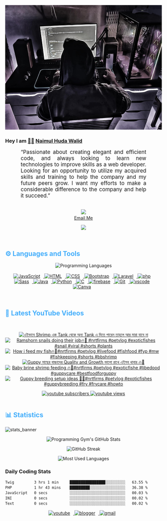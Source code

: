 <!-- ![github_cover_banner](https://www.digitalsolutionservices.com/img/services/web%20development.gif)-->

<div align="center" style="display:block;">
    <img height="400px" width="100%" alt="github cover banner" src="https://raw.githubusercontent.com/NaimulHudaWalid/NaimulHudaWalid/main/272276268_3114779035434264_920860974401480824_n.jpg"/> 
</div>

### Hey I am [👨🏻‍][facebook] [Naimul Huda Walid][youtube]



<p align:"center" style="text-align: justify; margin: 0 50px; font-size: 17px;" >
   “Passionate about creating elegant and efficient code, and always looking to learn new technologies to improve skills as a web developer. Looking for an opportunity to utilize my acquired skills and training to help the company and my future peers grow. I want my efforts to make a considerable difference to the company and help it succeed.”
<br>
<br>
<div align="center">

![](https://visitor-badge.glitch.me/badge?page_id=NaimulHudaWalid)
    <br />
[Email Me](mailto:dev.naimulhuda@gmail.com)
</div>
</p>
<!-- Typing SVG by DenverCoder1 - https://github.com/DenverCoder1/readme-typing-svg -->
<p align="center">
<!--   <a href="https://github.com/DenverCoder1/readme-typing-svg"> -->
    <img src="https://readme-typing-svg.herokuapp.com?color=E22FE4&width=380&height=45&lines=Open-Source+Enthusiast;Learning+In+Public;Empowering+Others;Nice+To+Meet+You+...&center=true"></a>

</p>
<br>
<!-- Languages and Tools -->

<h2 style="color: #44AEFB">⚙️ Languages and Tools</h2>
<div align="center" style="display:block;">
    <img width="100px" alt="Programming Languages" src="https://user-images.githubusercontent.com/78341798/194531121-47b0119a-ce00-439d-b586-125f86acb098.png"/> 
</div>
<br>   
<!-- Icons Resources -->
<!-- https://devicon.dev/ -->
<!-- https://cdn.jsdelivr.net/npm/simple-icons@v3/icons/ -->
<div align="center">
  <a href="https://developer.mozilla.org/en-US/docs/Web/JavaScript" target="_blank" rel="noreferrer">
      <img  alt="JavaScript" height="50px" style="padding-right:10px;" src="https://cdn.jsdelivr.net/gh/devicons/devicon/icons/javascript/javascript-plain.svg"/>
  </a>
  
 
  <a href="https://developer.mozilla.org/en-US/docs/Web/HTML" target="_blank" rel="noreferrer">
      <img  alt="HTML" height="50px" style="padding-right:10px;" src="https://cdn.jsdelivr.net/gh/devicons/devicon/icons/html5/html5-original.svg"/>
  </a>
  <a href="https://developer.mozilla.org/en-US/docs/Web/CSS" target="_blank" rel="noreferrer">
      <img  alt="CSS" height="50px" style="padding-right:10px;" src="https://cdn.jsdelivr.net/gh/devicons/devicon/icons/css3/css3-original.svg"/>
  </a>
  <a href="https://getbootstrap.com/" target="_blank" rel="noreferrer">
      <img  alt="Bootstrap" height="50px" style="padding-right:10px;" src="https://cdn.jsdelivr.net/gh/devicons/devicon/icons/bootstrap/bootstrap-original.svg"/>
  </a> 
  <a href="https://laravel.com/" target="_blank" rel="noreferrer">
      <img  alt="Laravel" height="50px" style="padding-right:10px;" src="https://cdn.jsdelivr.net/gh/devicons/devicon/icons/laravel/laravel-plain.svg"/>
  </a>
  <a href="https://www.php.net/" target="_blank" rel="noreferrer">
      <img  alt="php" height="50px" style="padding-right:10px;" src="https://cdn.jsdelivr.net/gh/devicons/devicon/icons/php/php-original.svg"/>
  </a>
  <a href="https://sass-lang.com/" target="_blank" rel="noreferrer">
      <img  alt="Sass" height="50px" style="padding-right:10px;" src="https://cdn.jsdelivr.net/gh/devicons/devicon/icons/sass/sass-original.svg"/>
  </a>
  <a href="https://www.java.com/en/" target="_blank" rel="noreferrer">
      <img  alt="Java" height="50px" style="padding-right:10px;" src="https://cdn.jsdelivr.net/gh/devicons/devicon/icons/java/java-original.svg"/>
  </a>    
  <a href="https://www.python.org/" target="_blank" rel="noreferrer">
      <img  alt="Python" height="50px" style="padding-right:10px;" src="https://cdn.jsdelivr.net/gh/devicons/devicon/icons/python/python-original.svg"/>
  </a>
  <a href="https://www.cprogramming.com/" target="_blank" rel="noreferrer">
      <img  alt="C" height="50px" style="padding-right:10px;" src="https://cdn.jsdelivr.net/gh/devicons/devicon/icons/c/c-original.svg"/>
  </a>
  
  <a href="https://firebase.google.com/" target="_blank" rel="noreferrer">
      <img  alt="firebase" height="50px" style="padding-right:10px;" src="https://cdn.jsdelivr.net/gh/devicons/devicon/icons/firebase/firebase-plain.svg"/>
  </a>
 
  <a href="https://git-scm.com/" target="_blank" rel="noreferrer">
      <img  alt="Git" height="50px" style="padding-right:10px;" src="https://cdn.jsdelivr.net/gh/devicons/devicon/icons/git/git-original.svg"/>
  </a>
  
  <a href="https://code.visualstudio.com/" target="_blank" rel="noreferrer">
      <img  alt="vscode" height="50px" style="padding-right:10px;"src="https://cdn.jsdelivr.net/gh/devicons/devicon/icons/vscode/vscode-original.svg"/>
  </a>
  <a href="https://www.canva.com/" target="_blank" rel="noreferrer">
      <img  alt="Canva" height="50px" style="padding-right:10px;" src="https://cdn.jsdelivr.net/gh/devicons/devicon/icons/canva/canva-original.svg"/> 
  </a>
</div>
<br>
<br>

<!-- Latest YouTube Videos -->

<h2 style="color: #44AEFB">🎦 Latest YouTube Videos</h2>
<br />

<!-- Resource/Reference: https://github.com/DenverCoder1/github-readme-youtube-cards -->
<div class="youtube videos cards" align="center">

<!-- BEGIN YOUTUBE-CARDS -->
[![এইভাবে Shrimp এক Tank থেকে অন্য Tank এ দিতে পারেন তাহলে আর মারা যাবে না](https://ytcards.demolab.com/?id=QOVTqpKKK58&title=%E0%A6%8F%E0%A6%87%E0%A6%AD%E0%A6%BE%E0%A6%AC%E0%A7%87+Shrimp+%E0%A6%8F%E0%A6%95+Tank+%E0%A6%A5%E0%A7%87%E0%A6%95%E0%A7%87+%E0%A6%85%E0%A6%A8%E0%A7%8D%E0%A6%AF+Tank+%E0%A6%8F+%E0%A6%A6%E0%A6%BF%E0%A6%A4%E0%A7%87+%E0%A6%AA%E0%A6%BE%E0%A6%B0%E0%A7%87%E0%A6%A8+%E0%A6%A4%E0%A6%BE%E0%A6%B9%E0%A6%B2%E0%A7%87+%E0%A6%86%E0%A6%B0+%E0%A6%AE%E0%A6%BE%E0%A6%B0%E0%A6%BE+%E0%A6%AF%E0%A6%BE%E0%A6%AC%E0%A7%87+%E0%A6%A8%E0%A6%BE&lang=en&timestamp=1709939255&background_color=%230d1117&title_color=%23ffffff&stats_color=%23dedede&max_title_lines=1&width=250&border_radius=5 "এইভাবে Shrimp এক Tank থেকে অন্য Tank এ দিতে পারেন তাহলে আর মারা যাবে না")](https://www.youtube.com/watch?v=QOVTqpKKK58)
[![Ramshorn snails doing their job🔥💯 #nrtfirms #petvlog #exoticfishes #snail #viral #shorts #plants](https://ytcards.demolab.com/?id=8WJ6WFnHuTk&title=Ramshorn+snails+doing+their+job%F0%9F%94%A5%F0%9F%92%AF+%23nrtfirms+%23petvlog+%23exoticfishes+%23snail+%23viral+%23shorts+%23plants&lang=en&timestamp=1709853587&background_color=%230d1117&title_color=%23ffffff&stats_color=%23dedede&max_title_lines=1&width=250&border_radius=5 "Ramshorn snails doing their job🔥💯 #nrtfirms #petvlog #exoticfishes #snail #viral #shorts #plants")](https://www.youtube.com/watch?v=8WJ6WFnHuTk)
[![How i feed my fish🔥🖤#nrtfirms #petvlog #livefood #fishfood #fyp #mw #fishkeeping #shorts #bbshrimp](https://ytcards.demolab.com/?id=K43gf_OTF9s&title=How+i+feed+my+fish%F0%9F%94%A5%F0%9F%96%A4%23nrtfirms+%23petvlog+%23livefood+%23fishfood+%23fyp+%23mw+%23fishkeeping+%23shorts+%23bbshrimp&lang=en&timestamp=1709818862&background_color=%230d1117&title_color=%23ffffff&stats_color=%23dedede&max_title_lines=1&width=250&border_radius=5 "How i feed my fish🔥🖤#nrtfirms #petvlog #livefood #fishfood #fyp #mw #fishkeeping #shorts #bbshrimp")](https://www.youtube.com/watch?v=K43gf_OTF9s)
[![Guppy মাছের বাচ্চাদের Quality and Growth ভালো রাখে এইসব খাবার 🔥🖤](https://ytcards.demolab.com/?id=BlucqUORMsA&title=Guppy+%E0%A6%AE%E0%A6%BE%E0%A6%9B%E0%A7%87%E0%A6%B0+%E0%A6%AC%E0%A6%BE%E0%A6%9A%E0%A7%8D%E0%A6%9A%E0%A6%BE%E0%A6%A6%E0%A7%87%E0%A6%B0+Quality+and+Growth+%E0%A6%AD%E0%A6%BE%E0%A6%B2%E0%A7%8B+%E0%A6%B0%E0%A6%BE%E0%A6%96%E0%A7%87+%E0%A6%8F%E0%A6%87%E0%A6%B8%E0%A6%AC+%E0%A6%96%E0%A6%BE%E0%A6%AC%E0%A6%BE%E0%A6%B0+%F0%9F%94%A5%F0%9F%96%A4&lang=en&timestamp=1709811314&background_color=%230d1117&title_color=%23ffffff&stats_color=%23dedede&max_title_lines=1&width=250&border_radius=5 "Guppy মাছের বাচ্চাদের Quality and Growth ভালো রাখে এইসব খাবার 🔥🖤")](https://www.youtube.com/watch?v=BlucqUORMsA)
[![Baby brine shrimp feeding 🔥🖤#nrtfirms #petvlog #exoticfishe #libedood #guppycare #bestfoodforguppy](https://ytcards.demolab.com/?id=OlLZVcCXljc&title=Baby+brine+shrimp+feeding+%F0%9F%94%A5%F0%9F%96%A4%23nrtfirms+%23petvlog+%23exoticfishe+%23libedood+%23guppycare+%23bestfoodforguppy&lang=en&timestamp=1709797057&background_color=%230d1117&title_color=%23ffffff&stats_color=%23dedede&max_title_lines=1&width=250&border_radius=5 "Baby brine shrimp feeding 🔥🖤#nrtfirms #petvlog #exoticfishe #libedood #guppycare #bestfoodforguppy")](https://www.youtube.com/watch?v=OlLZVcCXljc)
[![Guppy breeding setup ideas 🖤🔥#nrtfirms #petvlog #exoticfishes #guppybreeding #fry #frycare #howto](https://ytcards.demolab.com/?id=DAGyustaEYY&title=Guppy+breeding+setup+ideas+%F0%9F%96%A4%F0%9F%94%A5%23nrtfirms+%23petvlog+%23exoticfishes+%23guppybreeding+%23fry+%23frycare+%23howto&lang=en&timestamp=1709727914&background_color=%230d1117&title_color=%23ffffff&stats_color=%23dedede&max_title_lines=1&width=250&border_radius=5 "Guppy breeding setup ideas 🖤🔥#nrtfirms #petvlog #exoticfishes #guppybreeding #fry #frycare #howto")](https://www.youtube.com/watch?v=DAGyustaEYY)
<!-- END YOUTUBE-CARDS -->
</div>

<!-- Begin Youtube Buttons -->
<!-- Resource/Reference:  https://github.com/DenverCoder1/custom-icon-badges -->
<div class="youtube buttons" align="center">
    <a href="https://www.youtube.com/channel/UCa3YaFwzSII0kKg3Nads2dQ"  target="_blank">
        <img alt="youtube subscribers" src="https://img.shields.io/youtube/channel/subscribers/UCa3YaFwzSII0kKg3Nads2dQ?logo=youtube&logoColor=red&style=for-the-badge"/>
    </a> 
    <a href="https://www.youtube.com/channel/UCa3YaFwzSII0kKg3Nads2dQ"  target="_blank">
        <img alt="youtube views" src="https://custom-icon-badges.demolab.com/youtube/channel/views/UCa3YaFwzSII0kKg3Nads2dQ?color=%23E05D44&logo=eye&logoColor=white&style=for-the-badge&labelColor=#555555"/>
    </a> 
</div>
<br>
<!-- End Youtube Buttons -->

<!-- Statistics -->

<h2 style="color: #44AEFB">📊 Statistics</h2>

![stats_banner](https://user-images.githubusercontent.com/78341798/194534778-d662496c-ae00-4e8d-ae9b-b90912054e7f.gif)

<!-- Begin Stats Cards -->
<!-- Resources:  -->
<!-- Github & Languages Stats: https://github.com/naimul15-12090/github-readme-stats --> 
<!-- Streak Stats: https://github.com/denvercoder1/github-readme-streak-stats -->
<!-- Change the value after ?username= to your GitHub username. -->
<div class="stats" align="center">

![Programming Gym's GitHub Stats](https://github-readme-stats.vercel.app/api?username=NaimulHudaWalid&hide=stars&count_private=true&show_icons=true&theme=algolia&border_radius=20)

![GitHub Streak](https://streak-stats.demolab.com?user=NaimulHudaWalid&count_private=true&theme=algolia&border_radius=22)

![Most Used Languages](https://github-readme-stats.vercel.app/api/top-langs/?username=NaimulHudaWalid&langs_count=8&layout=compact&show_icons=true&theme=algolia&border_radius=20)
    
<!-- ![Top Langs](https://github-readme-stats.vercel.app/api/top-langs/?username=naimul15-12090&langs_count=8) -->
<!-- [![Top Langs](https://github-readme-stats.vercel.app/api/top-langs/?username=naimul15-12090&layout=compact)](https://github.com/anuraghazra/github-readme-stats)
 -->
    
</div>
<!--  End Stats Cards -->



### Daily Coding Stats
<!--START_SECTION:waka-->

```txt
Twig         3 hrs 1 min     ████████████████░░░░░░░░░   63.55 %
PHP          1 hr 43 mins    █████████░░░░░░░░░░░░░░░░   36.38 %
JavaScript   0 secs          ░░░░░░░░░░░░░░░░░░░░░░░░░   00.03 %
INI          0 secs          ░░░░░░░░░░░░░░░░░░░░░░░░░   00.02 %
Text         0 secs          ░░░░░░░░░░░░░░░░░░░░░░░░░   00.02 %
```

<!--END_SECTION:waka-->
<!-- Begin Footer -->
<!-- Icons Resources -->
<!-- https://devicon.dev/ -->
<div class="footer" align="center" style="margin:15px;">
    <a href="https://www.youtube.com/channel/UCa3YaFwzSII0kKg3Nads2dQ" target="_blank">
        <img  style="margin:0 10px 10px 0;" src="https://user-images.githubusercontent.com/78341798/194531650-698ef1b1-9cbd-4b4f-96ef-5a2ec4b5d7e6.svg" alt="youtube" width="40px"/>
    </a>
    <a href="https://www.linkedin.com/in/naimulhudawalid/" target="_blank">
        <img style="margin:0 10px 10px 0;" src="https://user-images.githubusercontent.com/78341798/194531458-b5dfeb1b-bad5-4dfa-909a-2e402262db9a.svg" alt="blogger" width="40px"/>
    </a>
    <a href="mailto:dev.naimulhuda@gmail.com" target="_blank">
        <img style="margin:0 10px 10px 0;" src="https://user-images.githubusercontent.com/78341798/194531383-ddb2b774-5bb9-491c-b601-4a4a7d9792fb.svg" alt="gmail" width="40px"/>
    </a>
</div>
<!-- End Footer -->

[youtube]: https://www.youtube.com/channel/UCa3YaFwzSII0kKg3Nads2dQ
[facebook]: https://www.facebook.com/profile.php?id=100007065945838
